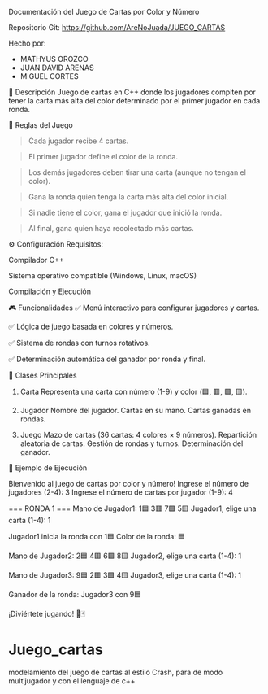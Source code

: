 Documentación del Juego de Cartas por Color y Número

Repositorio Git: https://github.com/AreNoJuada/JUEGO_CARTAS

Hecho por:
- MATHYUS OROZCO
- JUAN DAVID ARENAS
- MIGUEL CORTES


📌 Descripción
Juego de cartas en C++ donde los jugadores compiten por tener la carta más alta del color determinado por el primer jugador en cada ronda.

🔹 Reglas del Juego
> Cada jugador recibe 4 cartas.

> El primer jugador define el color de la ronda.

> Los demás jugadores deben tirar una carta (aunque no tengan el color).

> Gana la ronda quien tenga la carta más alta del color inicial.

> Si nadie tiene el color, gana el jugador que inició la ronda.

> Al final, gana quien haya recolectado más cartas.

⚙️ Configuración
Requisitos:

Compilador C++

Sistema operativo compatible (Windows, Linux, macOS)

Compilación y Ejecución




🎮 Funcionalidades
✅ Menú interactivo para configurar jugadores y cartas.

✅ Lógica de juego basada en colores y números.

✅ Sistema de rondas con turnos rotativos.

✅ Determinación automática del ganador por ronda y final.



📝 Clases Principales
1. Carta
Representa una carta con número (1-9) y color (🟦, 🟥, 🟩, 🟨).

2. Jugador
Nombre del jugador.
Cartas en su mano.
Cartas ganadas en rondas.

3. Juego 
Mazo de cartas (36 cartas: 4 colores × 9 números).
Repartición aleatoria de cartas.
Gestión de rondas y turnos.
Determinación del ganador.


🎯 Ejemplo de Ejecución

Bienvenido al juego de cartas por color y número!
Ingrese el número de jugadores (2-4): 3
Ingrese el número de cartas por jugador (1-9): 4

=== RONDA 1 ===
Mano de Jugador1: 1🟦 3🟥 7🟩 5🟨 
Jugador1, elige una carta (1-4): 1

Jugador1 inicia la ronda con 1🟦
Color de la ronda: 🟦

Mano de Jugador2: 2🟦 4🟥 6🟩 8🟨 
Jugador2, elige una carta (1-4): 1

Mano de Jugador3: 9🟦 2🟥 3🟩 4🟨 
Jugador3, elige una carta (1-4): 1

Ganador de la ronda: Jugador3 con 9🟦

¡Diviértete jugando! 🎲🃏



# Juego_cartas
modelamiento del juego de cartas al estilo Crash, para de modo multijugador y con el lenguaje de c++
